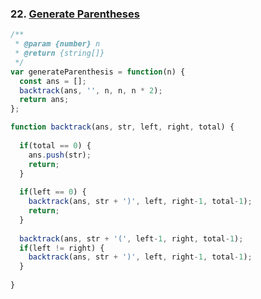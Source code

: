 ### 22. [Generate Parentheses](https://leetcode.com/problems/generate-parentheses/submissions/)
```javascript
/**
 * @param {number} n
 * @return {string[]}
 */
var generateParenthesis = function(n) {
  const ans = [];
  backtrack(ans, '', n, n, n * 2);
  return ans;
};

function backtrack(ans, str, left, right, total) {
  
  if(total == 0) {
    ans.push(str);
    return;
  }
  
  if(left == 0) {
    backtrack(ans, str + ')', left, right-1, total-1);
    return;
  }
  
  backtrack(ans, str + '(', left-1, right, total-1);
  if(left != right) {
    backtrack(ans, str + ')', left, right-1, total-1);
  }
  
}
```
